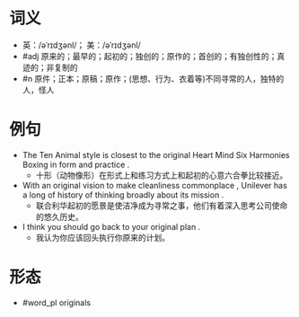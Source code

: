 # 词义
- 英：/əˈrɪdʒənl/； 美：/əˈrɪdʒənl/
- #adj 原来的；最早的；起初的；独创的；原作的；首创的；有独创性的；真迹的；非复制的
- #n 原件；正本；原稿；原作；(思想、行为、衣着等)不同寻常的人，独特的人，怪人
# 例句
- The Ten Animal style is closest to the original Heart Mind Six Harmonies Boxing in form and practice .
	- 十形（动物像形）在形式上和练习方式上和起初的心意六合拳比较接近。
- With an original vision to make cleanliness commonplace , Unilever has a long of history of thinking broadly about its mission .
	- 联合利华起初的愿景是使洁净成为寻常之事，他们有着深入思考公司使命的悠久历史。
- I think you should go back to your original plan .
	- 我认为你应该回头执行你原来的计划。
# 形态
- #word_pl originals
